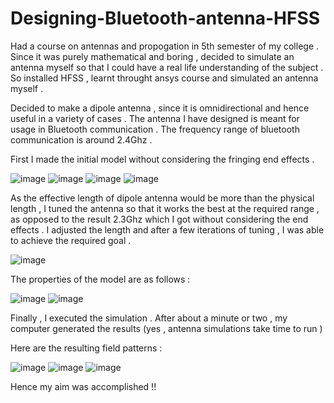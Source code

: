 # Designing-Bluetooth-antenna-HFSS

Had a course on antennas and propogation in 5th semester of my college . Since it was purely mathematical and boring , decided to simulate an antenna myself so that I could have a real life understanding of the subject . So installed HFSS , learnt throught ansys course and simulated an antenna myself . 

Decided to make a dipole antenna , since it is omnidirectional and hence useful in a variety of cases . The antenna I have designed is meant for usage in Bluetooth communication . The frequency range of bluetooth communication is around 2.4Ghz . 

First I made the initial model without considering the fringing end effects . 

![image](https://user-images.githubusercontent.com/86561124/205044807-2e11ef5a-8048-45ea-a7ff-8419081045bc.png)
![image](https://user-images.githubusercontent.com/86561124/205044839-1afc4586-2648-4cc7-bda6-0283fe0b0a57.png)
![image](https://user-images.githubusercontent.com/86561124/205043636-4d9797f7-eb3d-4e13-8469-6201e5d5d98d.png)
![image](https://user-images.githubusercontent.com/86561124/205043652-f2394df5-c3ea-479d-ae5d-8db49e1fd04f.png)


As the effective length of dipole antenna would be more than the physical length , I tuned the antenna so that it works the best at the required range , as opposed to the result 2.3Ghz which I got without considering the end effects . I adjusted the length and after a few iterations of tuning , I was able to achieve the required goal . 

![image](https://user-images.githubusercontent.com/86561124/205044124-9730b8aa-85b3-43af-9c33-eaa87c028c90.png)


The properties of the model are as follows : 

![image](https://user-images.githubusercontent.com/86561124/205044378-289e1e73-b422-4899-b0f9-17bc133569be.png)
![image](https://user-images.githubusercontent.com/86561124/205044423-b52ffb0d-8890-4e2a-a769-faa9915a60a2.png)

Finally , I executed the simulation . After about a minute or two , my computer generated the results (yes , antenna simulations take time to run ) 

Here are the resulting field patterns :

![image](https://user-images.githubusercontent.com/86561124/205044730-d4b5c5a4-4a11-48d6-852b-ed0d902046dc.png)
![image](https://user-images.githubusercontent.com/86561124/205044740-46f826f7-6e45-4a4b-acc4-26f590ec60d7.png)
![image](https://user-images.githubusercontent.com/86561124/205044772-90891efa-a3b2-4a88-b3a5-a329a3f4c195.png)

Hence my aim was accomplished !! 


